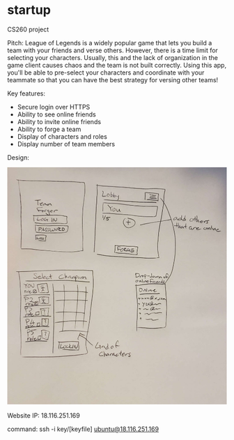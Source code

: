 # startup
CS260 project

Pitch:
League of Legends is a widely popular game that lets you build a team with your friends and verse others. However, there is a time limit for selecting your characters. Usually, this and the lack of organization in the game client causes chaos and the team is not built correctly. Using this app, you'll be able to pre-select your characters and coordinate with your teammate so that you can have the best strategy for versing other teams!

Key features:
* Secure login over HTTPS
* Ability to see online friends
* Ability to invite online friends
* Ability to forge a team
* Display of characters and roles
* Display number of team members

Design:

![alt text](https://github.com/jk123121/startup/blob/main/Design.jpg?width=810&height=874)


Website IP: 18.116.251.169

command: ssh -i key/[keyfile] ubuntu@18.116.251.169
